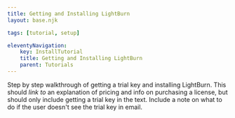 ```yaml
---
title: Getting and Installing LightBurn
layout: base.njk

tags: [tutorial, setup]

eleventyNavigation:
    key: InstallTutorial
    title: Getting and Installing LightBurn
    parent: Tutorials
---
```


Step by step walkthrough of getting a trial key and installing LightBurn. This should *link to* an explanation of pricing and info on purchasing a license, but should only include getting a trial key in the text. Include a note on what to do if the user doesn't see the trial key in email.